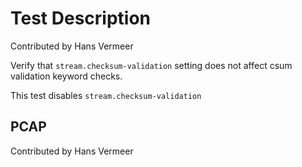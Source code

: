 # Test Description

Contributed by Hans Vermeer

Verify that `stream.checksum-validation` setting does not affect csum validation keyword checks.

This test disables `stream.checksum-validation`

## PCAP

Contributed by Hans Vermeer
